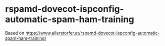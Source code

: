 # rspamd-dovecot-ispconfig-automatic-spam-ham-training

Based on https://www.allerstorfer.at/rspamd-dovecot-ispconfig-automatic-spam-ham-training/
